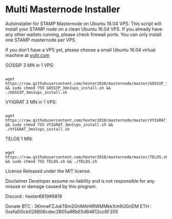 # Multi Masternode Installer
Autoinstaller for STAMP Masternode on Ubuntu 16.04 VPS. This script will install your STAMP node on a clean Ubuntu 16.04 VPS. If you already have any other wallets running, please check firewall ports. You can only install one STAMP masternode per VPS.

If you don't have a VPS yet, please choose a small Ubuntu 16.04 virtual machine at <a href="https://www.vultr.com/?ref=7448290" rel="nofollow">vultr.com</a></p>

GOSSIP 3 MN in 1 VPS:
<pre><code>
wget https://raw.githubusercontent.com/hexter2018/masternode/master/GOSSIP_3mn1vps_install.sh && sudo chmod 755 GOSSIP_3mn1vps_install.sh && ./GOSSIP_3mn1vps_install.sh
</pre></code>

VYIGRAT 3 MN in 1 VPS:
<pre><code>
wget https://raw.githubusercontent.com/hexter2018/masternode/master/VYIGRAT_3mn1vps_install.sh && sudo chmod 755 VYIGRAT_3mn1vps_install.sh && ./VYIGRAT_3mn1vps_install.sh
</pre></code>

TELOS 1 MN:
<pre><code>
wget https://raw.githubusercontent.com/hexter2018/masternode/master/TELOS.sh && sudo chmod 755 TELOS.sh && ./TELOS.sh
</pre></code>

License
Released under the MIT license.

Disclaimer
Developer assume no liability and is not responsible for any misuse or damage caused by this program.

Discord : hexter6819#6819

Donate
BTC : 3KnnwFZJokT6m2GhMAHtRWMMkkXm9UGnDM 
ETH : 0xefaD0cb028B06cdec2B05a8BbE5dB4612cc8F205
